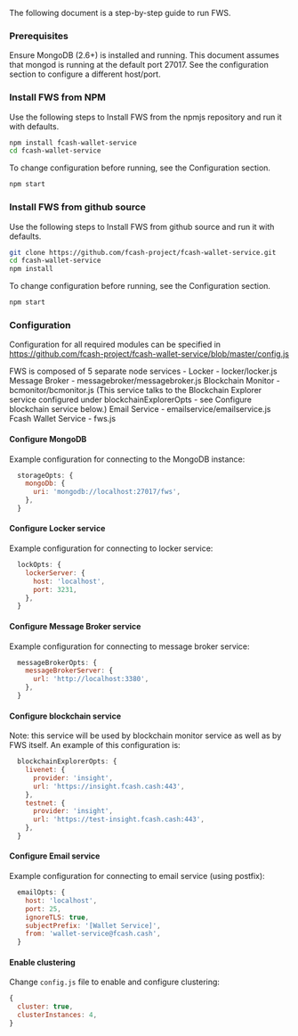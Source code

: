 The following document is a step-by-step guide to run FWS.

### Prerequisites
Ensure MongoDB (2.6+) is installed and running. This document assumes that mongod is running at the default port 27017.
See the configuration section to configure a different host/port.

### Install FWS from NPM
Use the following steps to Install FWS from the npmjs repository and run it with defaults.
```bash
npm install fcash-wallet-service
cd fcash-wallet-service
```
To change configuration before running, see the Configuration section.
```bash
npm start
```

### Install FWS from github source
Use the following steps to Install FWS from github source and run it with defaults.
```bash
git clone https://github.com/fcash-project/fcash-wallet-service.git
cd fcash-wallet-service
npm install
```
To change configuration before running, see the Configuration section.
```bash
npm start
```
### Configuration
Configuration for all required modules can be specified in https://github.com/fcash-project/fcash-wallet-service/blob/master/config.js

FWS is composed of 5 separate node services -
Locker - locker/locker.js
Message Broker - messagebroker/messagebroker.js
Blockchain Monitor - bcmonitor/bcmonitor.js (This service talks to the Blockchain Explorer service configured under blockchainExplorerOpts - see Configure blockchain service below.)
Email Service - emailservice/emailservice.js
Fcash Wallet Service - fws.js

#### Configure MongoDB
Example configuration for connecting to the MongoDB instance:
```javascript
  storageOpts: {
    mongoDb: {
      uri: 'mongodb://localhost:27017/fws',
    },
  }
```
#### Configure Locker service
Example configuration for connecting to locker service:
```javascript
  lockOpts: {
    lockerServer: {
      host: 'localhost',
      port: 3231,
    },
  }
```

#### Configure Message Broker service
Example configuration for connecting to message broker service:
```javascript
  messageBrokerOpts: {
    messageBrokerServer: {
      url: 'http://localhost:3380',
    },
  }
```

#### Configure blockchain service
Note: this service will be used by blockchain monitor service as well as by FWS itself.
An example of this configuration is:
```javascript
  blockchainExplorerOpts: {
    livenet: {
      provider: 'insight',
      url: 'https://insight.fcash.cash:443',
    },
    testnet: {
      provider: 'insight',
      url: 'https://test-insight.fcash.cash:443',
    },
  }
```

#### Configure Email service
Example configuration for connecting to email service (using postfix):
```javascript
  emailOpts: {
    host: 'localhost',
    port: 25,
    ignoreTLS: true,
    subjectPrefix: '[Wallet Service]',
    from: 'wallet-service@fcash.cash',
  }
```

#### Enable clustering
Change `config.js` file to enable and configure clustering:
```javascript
{
  cluster: true,
  clusterInstances: 4,
}
```

